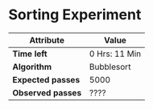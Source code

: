   Sorting Experiment
  ===================


  Attribute   | Value
  ------------|---------
  **Time left**   |  0 Hrs: 11 Min
  **Algorithm**   |   Bubblesort
  **Expected passes** | 5000
  **Observed passes** | ????
